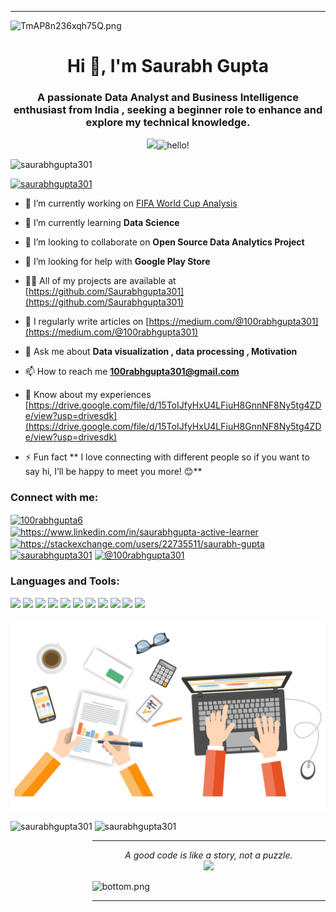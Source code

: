 
---

![TmAP8n236xqh75Q.png](https://i.loli.net/2020/07/13/OiwrC2KRZNPA9cJ.png)
<h1 align="center">Hi 👋, I'm Saurabh Gupta</h1>
<h3 align="center">A passionate Data Analyst and Business Intelligence enthusiast from India , seeking a beginner role to enhance and explore my technical knowledge.</h3>
<p align="center"><img src="https://media.giphy.com/media/M9gbBd9nbDrOTu1Mqx/giphy.gif" width="230"><img width="200" alt="hello!" src="https://giffiles.alphacoders.com/956/9562.gif"></p>
<p align="left"> <img src="https://komarev.com/ghpvc/?username=saurabhgupta301&label=Profile%20views&color=0e75b6&style=flat" alt="saurabhgupta301" /> </p>

<p align="left"> <a href="https://github.com/ryo-ma/github-profile-trophy"><img src="https://github-profile-trophy.vercel.app/?username=saurabhgupta301" alt="saurabhgupta301" /></a> </p>

- 🔭 I’m currently working on [FIFA World Cup Analysis](https://github.com/Saurabhgupta301/FIFA-World-CUP-Analysis)

- 🌱 I’m currently learning **Data Science**

- 👯 I’m looking to collaborate on **Open Source Data Analytics Project**

- 🤝 I’m looking for help with **Google Play Store**

- 👨‍💻 All of my projects are available at [https://github.com/Saurabhgupta301](https://github.com/Saurabhgupta301)

- 📝 I regularly write articles on [https://medium.com/@100rabhgupta301](https://medium.com/@100rabhgupta301)

- 💬 Ask me about **Data visualization , data processing , Motivation**

- 📫 How to reach me **100rabhgupta301@gmail.com**

- 📄 Know about my experiences [https://drive.google.com/file/d/15ToIJfyHxU4LFiuH8GnnNF8Ny5tg4ZDe/view?usp=drivesdk](https://drive.google.com/file/d/15ToIJfyHxU4LFiuH8GnnNF8Ny5tg4ZDe/view?usp=drivesdk)

- ⚡ Fun fact ** I love connecting with different people so if you want to say hi, I’ll be happy to meet you more! 😊**

<h3 align="left">Connect with me:</h3>
<p align="left">
<a href="https://twitter.com/100rabhgupta6" target="blank"><img align="center" src="https://raw.githubusercontent.com/rahuldkjain/github-profile-readme-generator/master/src/images/icons/Social/twitter.svg" alt="100rabhgupta6" height="30" width="40" /></a>
<a href="https://linkedin.com/in/https://www.linkedin.com/in/saurabhgupta301/" target="blank"><img align="center" src="https://raw.githubusercontent.com/rahuldkjain/github-profile-readme-generator/master/src/images/icons/Social/linked-in-alt.svg" alt="https://www.linkedin.com/in/saurabhgupta-active-learner" height="30" width="40" /></a>
<a href="https://stackoverflow.com/users/https://stackexchange.com/users/22735511/saurabh-gupta" target="blank"><img align="center" src="https://raw.githubusercontent.com/rahuldkjain/github-profile-readme-generator/master/src/images/icons/Social/stack-overflow.svg" alt="https://stackexchange.com/users/22735511/saurabh-gupta" height="30" width="40" /></a>
<a href="https://kaggle.com/saurabhgupta301" target="blank"><img align="center" src="https://raw.githubusercontent.com/rahuldkjain/github-profile-readme-generator/master/src/images/icons/Social/kaggle.svg" alt="saurabhgupta301" height="30" width="40" /></a>
<a href="https://medium.com/@100rabhgupta301" target="blank"><img align="center" src="https://raw.githubusercontent.com/rahuldkjain/github-profile-readme-generator/master/src/images/icons/Social/medium.svg" alt="@100rabhgupta301" height="30" width="40" /></a>
</p>

<h3 align="left">Languages and Tools:</h3>
<code><img height="50" src="https://www.vectorlogo.zone/logos/python/python-ar21.svg"></code>
<code><img height="50" src="https://github.com/AwesomeLogos/logomono/blob/gh-pages/logos/tableau-software.svg"></code>
<code><img height="50" src="https://www.vectorlogo.zone/logos/mysql/mysql-horizontal.svg"></code>
<code><img height="50" src="https://www.vectorlogo.zone/logos/github/github-ar21.svg"></code>
<code><img height="50" src="https://www.vectorlogo.zone/logos/jupyter/jupyter-ar21.svg"></code>
<code><img height="50" src="https://www.vectorlogo.zone/logos/numpy/numpy-ar21.svg"></code>
<code><img height="50" src="https://www.vectorlogo.zone/logos/tensorflow/tensorflow-ar21.svg"></code>
<code><img height="50" src="https://www.vectorlogo.zone/logos/amazon_aws/amazon_aws-ar21.svg"></code>
<code><img height="50" src="https://www.vectorlogo.zone/logos/json/json-ar21.svg"></code>
<code><img height="50" src="https://www.vectorlogo.zone/logos/w3_html5/w3_html5-ar21.svg"></code>
<code><img height="50" src="https://www.vectorlogo.zone/logos/ibm_cloud/ibm_cloud-ar21.svg"></code>


<p align="center">
  <img src="https://github.com/mimansha98/mimansha98/blob/main/readme3gif.gif" width="880">
</p>


<p><img align="left" height='130px' src="https://github-readme-stats.vercel.app/api?username=saurabhgupta301&show_icons=true&include_all_commits=true&line_height=21&bg_color=0,EC6C6C,FFD479,FFFC79,73FA79&theme=graywhite"alt="saurabhgupta301" /></p>

<p>&nbsp;<img align="centre" height='130px' src="https://github-readme-stats.vercel.app/api/top-langs/?username=saurabhgupta301&layout=compact&bg_color=0,73FA79,73FDFF,7A81FF&theme=graywhite"alt="saurabhgupta301" /></p>
  
---

<p align="center">
  <i>A good code is like a story, not a puzzle.</i><br/>
<img src="https://visitor-badge.glitch.me/badge?page_id=saurabhgupta301.saurabhgupta301"/>
</p>

![bottom.png](https://i.loli.net/2020/07/12/b3grZD6LFseGuUP.png)

---


